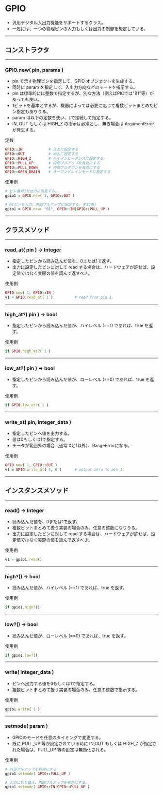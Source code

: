 # GPIO

* 汎用デジタル入出力機能をサポートするクラス。
* 一般には、一つの物理ピンの入力もしくは出力の制御を想定している。


------------------------------------------------------------
## コンストラクタ
----------------------------------------
### GPIO.new( pin, params )

* pin で示す物理ピンを指定して、GPIO オブジェクトを生成する。
* 同時に param を指定して、入出力方向などのモードを指示する。
* pin は標準的には整数で指定するが、別な方法（例えばPICでは"B1"等）があっても良い。
* 1ビットを基本とするが、機器によっては必要に応じて複数ビットまとめたピン指定もありうる。
* param は以下の定数を使い、`|`で接続して指定する。
* IN, OUT もしくは HIGH_Z の指示は必須とし、無き場合は ArgumentError が発生する。

定数
```ruby
GPIO::IN            # 入力に設定する
GPIO::OUT           # 出力に設定する
GPIO::HIGH_Z        # ハイインピーダンスに設定する
GPIO::PULL_UP       # 内部プルアップを有効にする
GPIO::PULL_DOWN     # 内部プルダウンを有効にする
GPIO::OPEN_DRAIN    # オープンドレインモードに設定する
```

使用例
```ruby
# ピン番号1を出力に設定する。
gpio1 = GPIO.new( 1, GPIO::OUT )

# B1ピンを入力、内部プルアップに設定する。（PIC等）
gpio1 = GPIO.new( "B1", GPIO::IN|GPIO::PULL_UP )
```


------------------------------------------------------------
## クラスメソッド
----------------------------------------
### read_at( pin ) -> Integer

* 指定したピンから読み込んだ値を、0または1で返す。
* 出力に設定したピンに対して read する場合は、ハードウェアが許せば、設定値ではなく実際の値を読んで返すべき。

使用例
```ruby
GPIO.new( 1, GPIO::IN )
v1 = GPIO.read_at( 1 )          # read from pin 1.
```

----------------------------------------
### high_at?( pin ) -> bool

* 指定したピンから読み込んだ値が、ハイレベル (==1) であれば、true を返す。

使用例
```ruby
if GPIO.high_at?( 1 )
```

----------------------------------------
### low_at?( pin ) -> bool

* 指定したピンから読み込んだ値が、ローレベル (==0) であれば、true を返す。

使用例
```ruby
if GPIO.low_at?( 1 )
```

----------------------------------------
### write_at( pin, integer_data )

* 指定したピンへ値を出力する。
* 値は0もしくは1で指定する。
* データが範囲外の場合（通常 0と1以外）、RangeErrorになる。

使用例
```ruby
GPIO.new( 1, GPIO::OUT )
v1 = GPIO.write_at( 1, 0 )      # output zero to pin 1.
```


------------------------------------------------------------
## インスタンスメソッド
----------------------------------------
### read() -> Integer

* 読み込んだ値を、0または1で返す。
* 複数ビットまとめて扱う実装の場合のみ、任意の整数になりうる。
* 出力に設定したピンに対して read する場合は、ハードウェアが許せば、設定値ではなく実際の値を読んで返すべき。

使用例
```ruby
v1 = gpio1.read()
```

----------------------------------------
### high?() -> bool

* 読み込んだ値が、ハイレベル (==1) であれば、true を返す。

使用例
```ruby
if gpio1.high?()
```

----------------------------------------
### low?() -> bool

* 読み込んだ値が、ローレベル (==0) であれば、true を返す。

使用例
```ruby
if gpio1.low?()
```

----------------------------------------
### write( integer_data )

* ピンへ出力する値を0もしくは1で指定する。
* 複数ビットまとめて扱う実装の場合のみ、任意の整数で指示する。

使用例
```ruby
gpio1.write( 1 )
```

----------------------------------------
### setmode( param )

* GPIOのモードを任意のタイミングで変更する。
* 既に PULL_UP 等が設定されている時に IN,OUT もしくは HIGH_Z が指定された場合は、PULL_UP 等の設定は無効化される。

使用例
```ruby
# 内部プルアップを有効にする
gpio1.setmode( GPIO::PULL_UP )

# 入力に切り替え、内部プルアップを有効にする。
gpio1.setmode( GPIO::IN|GPIO::PULL_UP )
```
